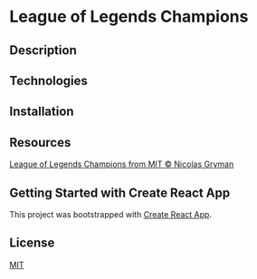  # League of Legends Champions

 ## Description

 ## Technologies

 ## Installation 

 ## Resources

[League of Legends Champions from MIT © Nicolas Gryman](https://github.com/ngryman/lol-champions)


 ## Getting Started with Create React App

This project was bootstrapped with [Create React App](https://github.com/facebook/create-react-app).


## License
[MIT](https://choosealicense.com/licenses/mit/)

